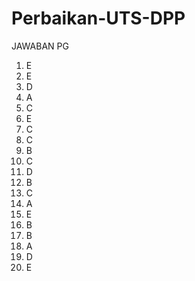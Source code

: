 # Perbaikan-UTS-DPP
JAWABAN PG
1. E
2. E
3. D
4. A
5. C
6. E
7. C
8. C
9. B
10. C
11. D
12. B
13. C
14. A
15. E
16. B
17. B
18. A
19. D
20. E
